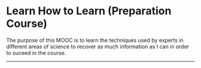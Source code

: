 # Learn How to Learn (Preparation Course)
The purpose of this MOOC is to learn the techniques used by experts in different areas of science to recover as much information as I can in order to suceed in the course.

----


